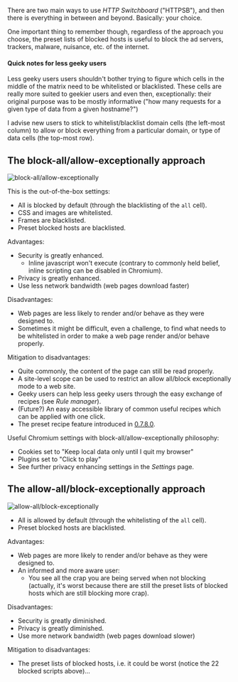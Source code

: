 There are two main ways to use *HTTP Switchboard* ("HTTPSB"), and then there is everything in between and beyond. Basically: your choice.

One important thing to remember though, regardless of the approach you choose, the preset lists of blocked hosts is useful to block the ad servers, trackers, malware, nuisance, etc. of the internet.

#### Quick notes for less geeky users

Less geeky users users shouldn't bother trying to figure which cells in the middle of the matrix need to be whitelisted or blacklisted. These cells are really more suited to geekier users and even then, exceptionally: their original purpose was to be mostly informative ("how many requests for a given type of data from a given hostname?")

I advise new users to stick to whitelist/blacklist domain cells (the left-most column) to allow or block everything from a particular domain, or type of data cells (the top-most row).

## The block-all/allow-exceptionally approach

![block-all/allow-exceptionally](https://raw2.github.com/gorhill/httpswitchboard/master/doc/img/httpsb-basics-block-all-by-default.gif)

This is the out-of-the-box settings:
- All is blocked by default (through the blacklisting of the `all` cell).
- CSS and images are whitelisted.
- Frames are blacklisted.
- Preset blocked hosts are blacklisted.

Advantages:
- Security is greatly enhanced.
    * Inline javascript won't execute (contrary to commonly held belief, inline scripting can be disabled in Chromium).
- Privacy is greatly enhanced.
- Use less network bandwidth (web pages download faster)

Disadvantages:
- Web pages are less likely to render and/or behave as they were designed to.
- Sometimes it might be difficult, even a challenge, to find what needs to be whitelisted in order to make a web page render and/or behave properly.

Mitigation to disadvantages:
- Quite commonly, the content of the page can still be read properly.
- A site-level scope can be used to restrict an allow all/block exceptionally mode to a web site.
- Geeky users can help less geeky users through the easy exchange of recipes (see *Rule manager*).
- (Future?) An easy accessible library of common useful recipes which can be applied with one click.
- The preset recipe feature introduced in [0.7.8.0](https://github.com/gorhill/httpswitchboard/wiki/Change-log#wiki-0780).

Useful Chromium settings with block-all/allow-exceptionally philosophy:

- Cookies set to "Keep local data only until I quit my browser"
- Plugins set to "Click to play"
- See further privacy enhancing settings in the *Settings* page.

## The allow-all/block-exceptionally approach

![allow-all/block-exceptionally](https://raw2.github.com/gorhill/httpswitchboard/master/doc/img/httpsb-basics-allow-all-by-default.gif)

- All is allowed by default (through the whitelisting of the `all` cell).
- Preset blocked hosts are blacklisted.

Advantages:
- Web pages are more likely to render and/or behave as they were designed to.
- An informed and more aware user:
    * You see all the crap you are being served when not blocking (actually, it's worst because there are still the preset lists of blocked hosts which are still blocking more crap).

Disadvantages:
- Security is greatly diminished.
- Privacy is greatly diminished.
- Use more network bandwidth (web pages download slower)

Mitigation to disadvantages:
- The preset lists of blocked hosts, i.e. it could be worst (notice the 22 blocked scripts above)...
